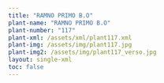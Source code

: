 ```yaml
---
title: "RAMNO PRIMO B.O"
plant-name: "RAMNO PRIMO B.O"
plant-number: "117"
plant-xml: /assets/xml/plant117.xml
plant-img: /assets/img/plant117.jpg
plant-img2: /assets/img/plant117_verso.jpg
layout: single-xml
toc: false
---
```

